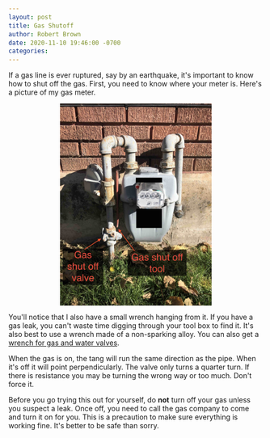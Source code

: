 ```yaml
---
layout: post
title: Gas Shutoff
author: Robert Brown
date: 2020-11-10 19:46:00 -0700
categories:
---
```

If a gas line is ever ruptured, say by an earthquake, it's important to know how to shut off the gas. First, you need to know where your meter is. Here's a picture of my gas meter.

<img style="margin: auto; display: block;" src="/assets/img/gas-valve.jpg" width=300/>

You'll notice that I also have a small wrench hanging from it. If you have a gas leak, you can't waste time digging through your tool box to find it. It's also best to use a wrench made of a non-sparking alloy. You can also get a [wrench for gas and water valves](https://www.amazon.com/dp/B001CSCC7I).

When the gas is on, the tang will run the same direction as the pipe. When it's off it will point perpendicularly. The valve only turns a quarter turn. If there is resistance you may be turning the wrong way or too much. Don't force it.

Before you go trying this out for yourself, do **not** turn off your gas unless you suspect a leak. Once off, you need to call the gas company to come and turn it on for you. This is a precaution to make sure everything is working fine. It's better to be safe than sorry.
